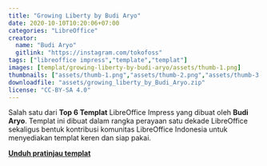 ```yaml
---
title: "Growing Liberty by Budi Aryo"
date: 2020-10-10T10:20:06+07:00
categories: "LibreOffice"
creator: 
  name: "Budi Aryo"
  gitlink: "https://instagram.com/tokofoss"
tags: ["libreoffice impress","template","templat"]
images: [templat/growing-liberty-by-budi-aryo/assets/thumb-1.png]
thumbnails: ["assets/thumb-1.png","assets/thumb-2.png","assets/thumb-3.png"]
downloadfile: "assets/growing_liberty_by_Budi_Aryo.zip"
license: "CC-BY-SA 4.0"
---
```

Salah satu dari **Top 6 Templat** LibreOffice Impress yang dibuat oleh **Budi Aryo**. Templat ini dibuat dalam rangka perayaan satu dekade LibreOffice sekaligus bentuk kontribusi komunitas LibreOffice Indonesia untuk menyediakan templat keren dan siap pakai.

[**Unduh pratinjau templat**](assets/growing-liberty-preview.pdf)
